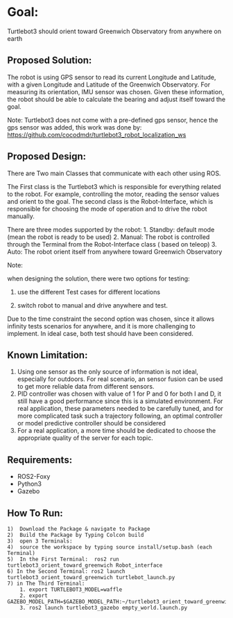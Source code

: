 # Goal:
Turtlebot3 should orient toward Greenwich Observatory from anywhere on earth

## Proposed Solution:

The robot is using GPS sensor to read its current Longitude and Latitude, with a given  Longitude and Latitude of the Greenwich Observatory. For measuring its  orientation, IMU sensor was chosen. Given these information, the robot should be able to calculate the bearing and adjust itself toward the goal.

Note: Turtlebot3 does not come with a pre-defined gps sensor, hence the gps sensor was added, this work was done by: https://github.com/cocodmdr/turtlebot3_robot_localization_ws

## Proposed Design:

There are Two main Classes that communicate with each other using ROS. 

The First class is the Turtlebot3 which is responsible for everything related to the robot. For example, controlling the motor, reading the sensor values and orient to the goal. 
The second class is the Robot-Interface, which is responsible for choosing the mode of operation and to drive the robot manually.

There are three modes supported by the robot: 
    1. Standby: default mode (mean the robot is ready to be used) 
    2. Manual: The robot is controlled through the Terminal from the Robot-Interface class ( based on teleop)
    3. Auto: The robot orient itself from anywhere toward Greenwich Observatory


Note: 

when designing the solution, there were two options for testing: 

1) use the different Test cases for different locations

2) switch robot to manual and drive anywhere and test.

Due to the time constraint the second option was chosen, since it allows infinity tests scenarios for anywhere, and it is more challenging to implement. In ideal case, both test should have been considered. 

## Known Limitation: 
   1) Using one sensor as the only source of information is not ideal, especially for outdoors. For real scenario, an sensor fusion can be used to get more reliable data from different sensors. 
   2) PID controller was chosen with value of 1 for P and 0 for both I and D, it still have a good performance since this is a simulated environment. For real application, these parameters needed to be carefully tuned, and for more complicated task such a trajectory following, an optimal controller or model predictive controller should be considered
   3)  For a real application, a more time should be dedicated to choose the appropriate quality of the server for each topic. 


## Requirements: 

* ROS2-Foxy
* Python3
* Gazebo

## How To Run: 

    1)  Download the Package & navigate to Package
    2)  Build the Package by Typing Colcon build 
    3)  open 3 Terminals:
    4)  source the workspace by typing source install/setup.bash (each Terminal)
    5)  In the First Terminal:  ros2 run turtlebot3_orient_toward_greenwich Robot_interface 
    6) In the Second Terminal: ros2 launch turtlebot3_orient_toward_greenwich turtlebot_launch.py 
    7) in The Third Terminal: 
        1. export TURTLEBOT3_MODEL=waffle
        2. export GAZEBO_MODEL_PATH=$GAZEBO_MODEL_PATH:~/turtlebot3_orient_toward_greenwich_ws/src/turtlebot3_simulations/turtlebot3_gazebo/models/
        3. ros2 launch turtlebot3_gazebo empty_world.launch.py


~~~

